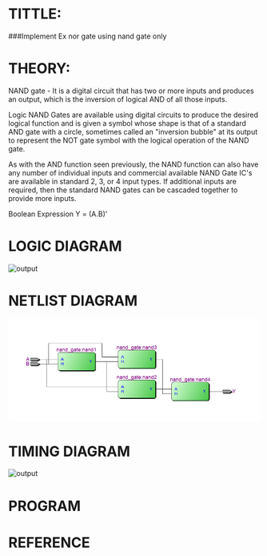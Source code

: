 # TITTLE:
###Implement Ex nor gate using nand gate only

# THEORY:
NAND gate - It is a digital circuit that has two or more inputs and produces an output, which is the inversion of logical AND of all those inputs.

Logic NAND Gates are available using digital circuits to produce the desired logical function and is given a symbol whose shape is that of a standard AND gate with a circle, sometimes called an "inversion bubble" at its output to represent the NOT gate symbol with the logical operation of the NAND gate.

As with the AND function seen previously, the NAND function can also have any number of individual inputs and commercial available NAND Gate IC's are available in standard 2, 3, or 4 input types. If additional inputs are required, then the standard NAND gates can be cascaded together to provide more inputs.

Boolean Expression Y = (A.B)'

# LOGIC DIAGRAM
![output]()

# NETLIST DIAGRAM
![output](https://github.com/Sucharithachowdary/Simulation-project--Digital-Electronics/blob/main/draft%20rtl.png)

# TIMING DIAGRAM
![output]()

# PROGRAM


# REFERENCE
